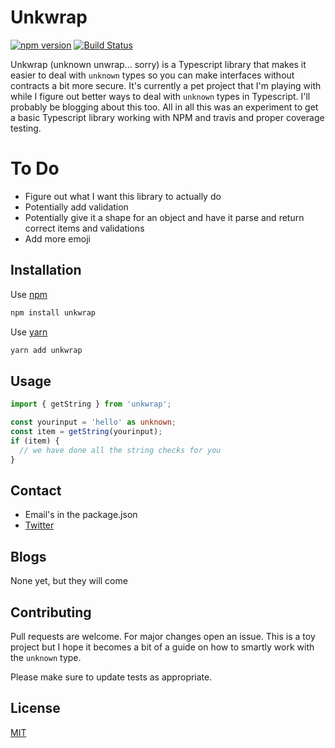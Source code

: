 # Unkwrap

[![npm version](https://badge.fury.io/js/unkwrap.svg)](https://badge.fury.io/js/unkwrap)
[![Build Status](https://travis-ci.com/dannolan/unwrap.svg?branch=master)](https://travis-ci.com/dannolan/unwrap)

Unkwrap (unknown unwrap... sorry) is a Typescript library that makes it easier to deal with `unknown` types so you can make interfaces without contracts a bit more secure. It's currently a pet project that I'm playing with while I figure out better ways to deal with `unknown` types in Typescript. I'll probably be blogging about this too. All in all this was an experiment to get a basic Typescript library working with NPM and travis and proper coverage testing.

# To Do

- Figure out what I want this library to actually do
- Potentially add validation
- Potentially give it a shape for an object and have it parse and return correct items and validations
- Add more emoji

## Installation

Use [npm](https://npm.org)

```bash
npm install unkwrap
```

Use [yarn](https://yarnpkg.com)

```bash
yarn add unkwrap
```

## Usage

```typescript
import { getString } from 'unkwrap';

const yourinput = 'hello' as unknown;
const item = getString(yourinput);
if (item) {
  // we have done all the string checks for you
}
```

## Contact

- Email's in the package.json
- [Twitter](https://twitter.com/dannolan)

## Blogs

None yet, but they will come

## Contributing

Pull requests are welcome. For major changes open an issue. This is a toy project but I hope it becomes a bit of a guide on how to smartly work with the `unknown` type.

Please make sure to update tests as appropriate.

## License

[MIT](https://choosealicense.com/licenses/mit/)
